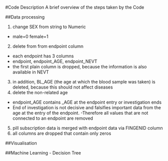 #Code Description
A brief overview of the steps taken by the Code

##Data processing
1. change SEX from string to Numeric
- male=0 female=1
2. delete from from endpoint column
- each endpoint has 3 columns
 - endpoint, endpoint_AGE, endpoint_NEVT
- the first plain column is dropped, because the information is also available in NEVT
3. in addition, BL_AGE (the age at which the blood sample was taken) is deleted, because this should not affect diseases
4. delete the non-related age
- endpoint_AGE contains _AGE at the endpoint entry or investigation ends
- End of investigation is not decisive and falsifies important data from the age at the entry of the endpoint.
-Therefore all values that are not connected to an endpoint are removed
5. pill subscription data is merged with endpoint data via FINGENID column
6. all columns are dropped that contain only zeros


##Visualisation

##Machine Learning - Decision Tree


